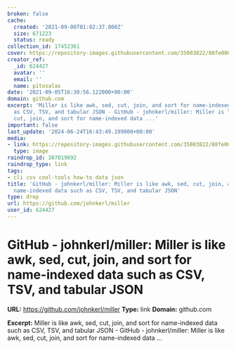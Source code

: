 ```yaml
---
broken: false
cache:
  created: '2021-09-06T01:02:37.000Z'
  size: 671223
  status: ready
collection_id: 17452361
cover: https://repository-images.githubusercontent.com/35003822/88fe0000-d7c8-11ea-8e9d-574509a9907c
creator_ref:
  _id: 624427
  avatar: ''
  email: ''
  name: pitosalas
date: '2021-09-05T16:30:56.122000+00:00'
domain: github.com
excerpt: 'Miller is like awk, sed, cut, join, and sort for name-indexed data such
  as CSV, TSV, and tabular JSON - GitHub - johnkerl/miller: Miller is like awk, sed,
  cut, join, and sort for name-indexed data ...'
important: false
last_update: '2024-06-24T16:43:49.199000+00:00'
media:
- link: https://repository-images.githubusercontent.com/35003822/88fe0000-d7c8-11ea-8e9d-574509a9907c
  type: image
raindrop_id: 307019892
raindrop_type: link
tags:
- cli csv cool-tools how-to data json
title: 'GitHub - johnkerl/miller: Miller is like awk, sed, cut, join, and sort for
  name-indexed data such as CSV, TSV, and tabular JSON'
type: drop
url: https://github.com/johnkerl/miller
user_id: 624427
---
```


# GitHub - johnkerl/miller: Miller is like awk, sed, cut, join, and sort for name-indexed data such as CSV, TSV, and tabular JSON

**URL:** https://github.com/johnkerl/miller
**Type:** link
**Domain:** github.com

**Excerpt:** Miller is like awk, sed, cut, join, and sort for name-indexed data such as CSV, TSV, and tabular JSON - GitHub - johnkerl/miller: Miller is like awk, sed, cut, join, and sort for name-indexed data ...
